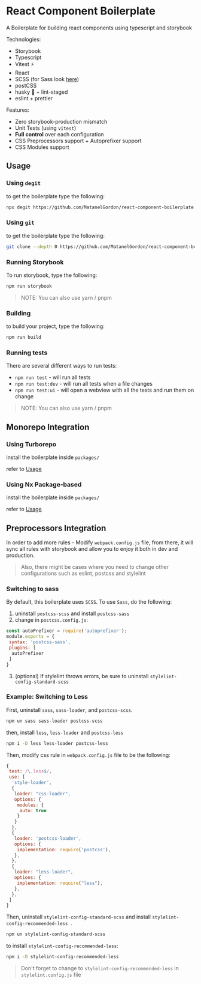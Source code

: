 # React Component Boilerplate

A Boilerplate for building react components using typescript and storybook

Technologies:

- Storybook
- Typescript
- Vitest ⚡
- React
- SCSS (for Sass look [here](#switching-to-sass))
- postCSS
- husky 🐶 + lint-staged
- eslint + prettier

Features:

- Zero storybook-production mismatch
- Unit Tests (using `vitest`)
- **Full control** over each configuration
- CSS Preprocessors support + Autoprefixer support
- CSS Modules support

## Usage

### Using `degit`

to get the boilerplate type the following:

```bash
npx degit https://github.com/MatanelGordon/react-component-boilerplate.git <directory name>
```

### Using `git`

to get the boilerplate type the following:

```bash
git clone --depth 0 https://github.com/MatanelGordon/react-component-boilerplate.git <directory name>
```

### Running Storybook

To run storybook, type the following:

```bash
npm run storybook
```

> NOTE: You can also use yarn / pnpm

### Building

to build your project, type the following:

```bash
npm run build
```

### Running tests

There are several different ways to run tests: 

- `npm run test` - will run all tests
- `npm run test:dev` - will run all tests when a file changes
- `npm run test:ui` - will open a webview with all the tests and run them on change


> NOTE: You can also use yarn / pnpm

## Monorepo Integration

### Using Turborepo

install the boilerplate inside `packages/`

refer to [Usage](#usage)

### Using Nx Package-based

install the boilerplate inside `packages/`

refer to [Usage](#usage)

## Preprocessors Integration

In order to add more rules - Modify `webpack.config.js` file, from there, it will sync all rules with storybook and allow you to enjoy it both in dev and production.

> Also, there might be cases where you need to change other configurations such as eslint, postcss and stylelint

### Switching to sass

By default, this boilerplate uses `SCSS`. To use `Sass`, do the following:

1. uninstall `postcss-scss` and install `postcss-sass`
2. change in `postcss.config.js`:

```javascript
const autoPrefixer = require('autoprefixer');
module.exports = {
 syntax: 'postcss-sass',
 plugins: [
  autoPrefixer
 ]
}
```

3. (optional) If stylelint throws errors, be sure to uninstall `stylelint-config-standard-scss`

### Example: Switching to Less

First, uninstall `sass`, `sass-loader`, and `postcss-scss`.

```bash
npm un sass sass-loader postcss-scss
```

then, install `less`, `less-loader` and `postcss-less`

```bash
npm i -D less less-loader postcss-less
```

Then, modify css rule in `webpack.config.js` file to be the following:

```javascript
{
 test: /\.less$/,
 use: [
  'style-loader',
  {
   loader: "css-loader",
   options: {
    modules: {
     auto: true
    }
   }
  },
  {
   loader: 'postcss-loader',
   options: {
    implementation: require('postcss'),
   },
  },
  {
   loader: "less-loader",
   options: {
    implementation: require("less"),
   },
  },
 ]
}
```

Then, uninstall `stylelint-config-standard-scss` and install `stylelint-config-recommended-less
`.

```bash
npm un stylelint-config-standard-scss
```

to install `stylelint-config-recommended-less`:

```bash
npm i -D stylelint-config-recommended-less
```

> Don't forget to change to `stylelint-config-recommended-less` in `stylelint.config.js` file
